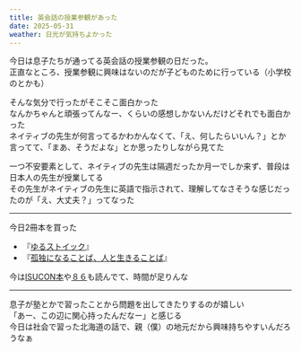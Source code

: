 ```yaml
---
title: 英会話の授業参観があった
date: 2025-05-31
weather: 日光が気持ちよかった
---
```

今日は息子たちが通ってる英会話の授業参観の日だった。  
正直なところ、授業参観に興味はないのだが子どものために行っている（小学校のとかも）

そんな気分で行ったがそこそこ面白かった  
なんかちゃんと頑張ってんなー、くらいの感想しかないんだけどそれでも面白かった  
ネイティブの先生が何言ってるかわかんなくて、「え、何したらいいん？」とか言ってて、「まあ、そうだよな」とか思ったりしながら見てた

一つ不安要素として、ネイティブの先生は隔週だったか月一でしか来ず、普段は日本人の先生が授業してる  
その先生がネイティブの先生に英語で指示されて、理解してなさそうな感じだったのが「え、大丈夫？」ってなった

---

今日2冊本を買った
- 『[ゆるストイック](https://amazon.co.jp/dp/4478120722)』
- 『[孤独になることば、人と生きることば](https://amazon.co.jp/dp/B0BXCXNY6K)』

今は[ISUCON本](https://amazon.co.jp/dp/4297128462)や[８６](https://amazon.co.jp/dp/B06XCCZD3M)も読んでて、時間が足りんな

---

息子が塾とかで習ったことから問題を出してきたりするのが嬉しい  
「あー、この辺に関心持ったんだなー」と感じる  
今日は社会で習った北海道の話で、親（僕）の地元だから興味持ちやすいんだろうなぁ
